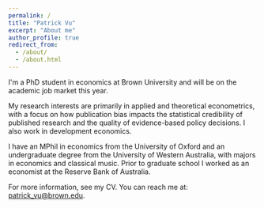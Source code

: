 ```yaml
---
permalink: /
title: "Patrick Vu"
excerpt: "About me"
author_profile: true
redirect_from: 
  - /about/
  - /about.html
---
```


I'm a PhD student in economics at Brown University and will be on the academic job market this year.

My research interests are primarily in applied and theoretical econometrics, with a focus on how publication bias impacts the statistical credibility of published research and the quality of evidence-based policy decisions. I also work in development economics.

I have an MPhil in economics from the University of Oxford and an undergraduate degree from the University of Western Australia, with majors in economics and classical music. Prior to graduate school I worked as an economist at the Reserve Bank of Australia. 

For more information, see my CV. You can reach me at: [patrick_vu@brown.edu](patrick_vu@brown.edu).
